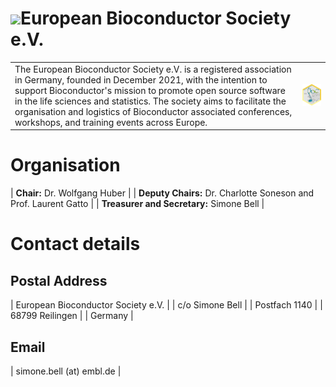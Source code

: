 # ![](/images/icons/magnifier.gif)European Bioconductor Society e.V.

<table>
  <tbody>
    <tr>
      <td>The European Bioconductor Society e.V. is a registered association in Germany, founded in December 2021, with the intention to support Bioconductor's mission to promote open source software in the life sciences and statistics. The society aims to facilitate the organisation and logistics of Bioconductor associated conferences, workshops, and training events across Europe. </td>
      <td><img src="https://raw.githubusercontent.com/Bioconductor/BiocStickers/master/boards/EuroBioC/EuroBioC.png" alt="European Bioconductor Society Logo" width="210px"/></td>
    </tr>
  </tbody>
</table>

# Organisation

| **Chair:** Dr. Wolfgang Huber |
| **Deputy Chairs:** Dr. Charlotte Soneson and Prof. Laurent Gatto |
| **Treasurer and Secretary:** Simone Bell |

# Contact details

## Postal Address

| European Bioconductor Society e.V. |
| c/o Simone Bell |
| Postfach 1140 |
| 68799 Reilingen |
| Germany |

## Email

| simone.bell (at) embl.de |





